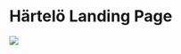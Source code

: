 # Härtelö Landing Page

![](https://github.com/hartelo/landing-page/workflows/Build%20Gatsby%20Site/badge.svg)

